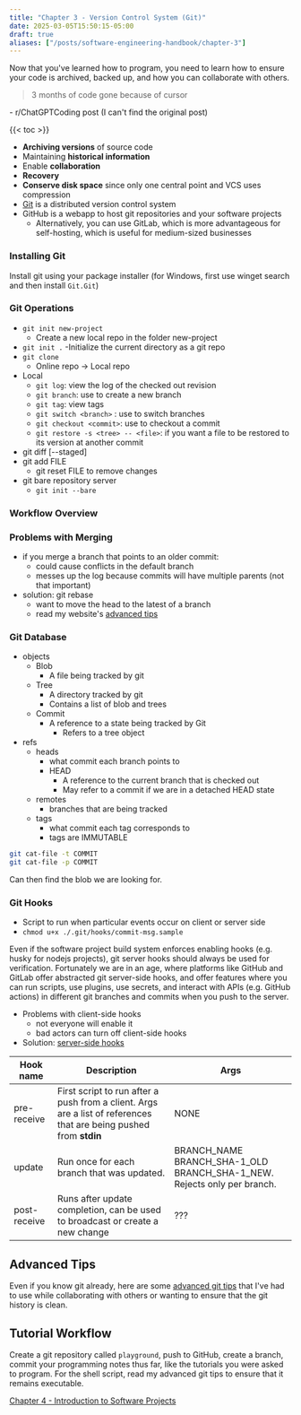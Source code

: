 ```yaml
---
title: "Chapter 3 - Version Control System (Git)"
date: 2025-03-05T15:50:15-05:00
draft: true
aliases: ["/posts/software-engineering-handbook/chapter-3"]
---
```


Now that you've learned how to program, you need to learn how to ensure your code is archived, backed up, and how you can collaborate with others.

> 3 months of code gone because of cursor

\- r/ChatGPTCoding post (I can't find the original post)

{{< toc >}}

- **Archiving versions** of source code
- Maintaining **historical information**
- Enable **collaboration**
- **Recovery**
- **Conserve disk space** since only one central point and VCS uses compression
- [Git](https://git-scm.com/) is a distributed version control system
- GitHub is a webapp to host git repositories and your software projects
  - Alternatively, you can use GitLab, which is more advantageous for self-hosting, which is useful for medium-sized businesses

### Installing Git

Install git using your package installer (for Windows, first use winget search and then install `Git.Git`)

### Git Operations

- `git init new-project`
  - Create a new local repo in the folder new-project
- `git init .`
  -Initialize the current directory as a git repo
- `git clone`
  - Online repo &rarr; Local repo
- Local
  - `git log`: view the log of the checked out revision
  - `git branch`: use to create a new branch
  - `git tag`: view tags
  - `git switch <branch>` : use to switch branches
  - `git checkout <commit>`: use to checkout a commit
  - `git restore -s <tree> -- <file>`: if you want a file to be restored to its version at another commit
- git diff [--staged]
- git add FILE
  - git reset FILE to remove changes
- git bare repository server
  - `git init --bare`

### Workflow Overview

### Problems with Merging

- if you merge a branch that points to an older commit:
  - could cause conflicts in the default branch
  - messes up the log because commits will have multiple parents (not that important)
- solution: git rebase
  - want to move the head to the latest of a branch
  - read my website's [advanced tips](#advanced-tips)

### Git Database

- objects
  - Blob
    - A file being tracked by git
  - Tree
    - A directory tracked by git
    - Contains a list of blob and trees
  - Commit
    - A reference to a state being tracked by Git
      - Refers to a tree object
- refs
  - heads
    - what commit each branch points to
    - HEAD
      - A reference to the current branch that is checked out
      - May refer to a commit if we are in a detached HEAD state
  - remotes
    - branches that are being tracked
  - tags
    - what commit each tag corresponds to
    - tags are IMMUTABLE

```sh
git cat-file -t COMMIT
git cat-file -p COMMIT
```

Can then find the blob we are looking for.

### Git Hooks

- Script to run when particular events occur on client or server side
- `chmod u+x ./.git/hooks/commit-msg.sample`

Even if the software project build system enforces enabling hooks (e.g. husky for nodejs projects), git server hooks should always be used for verification.
Fortunately we are in an age, where platforms like GitHub and GitLab offer abstracted git server-side hooks, and offer features where you can run scripts, use plugins, use secrets, and interact with APIs (e.g. GitHub actions) in different git branches and commits when you push to the server.

- Problems with client-side hooks
  - not everyone will enable it
  - bad actors can turn off client-side hooks
- Solution: [server-side hooks](https://git-scm.com/book/en/v2/Customizing-Git-Git-Hooks#_server_side_hooks)

Hook name |  Description | Args
--------------- | ---------------- | --------
pre-receive | First script to run after a push from a client. Args are a list of references that are being pushed from **stdin** | NONE
update        | Run once for each branch that was updated. | BRANCH_NAME BRANCH_SHA-1_OLD BRANCH_SHA-1_NEW. Rejects only per branch.
post-receive | Runs after update completion, can be used to broadcast or create a new change | ???

## Advanced Tips

Even if you know git already, here are some [advanced git tips](https://elijahlopez.ca/resources/#git-advanced-tips) that I've had to use while collaborating with others or wanting to ensure that the git history is clean.

## Tutorial Workflow

Create a git repository called `playground`, push to GitHub, create a branch, commit your programming notes thus far, like the tutorials you were asked to program. For the shell script, read my advanced git tips to ensure that it remains executable.

[Chapter 4 - Introduction to Software Projects](/posts/software-engineering-handbook/chapter-4)
